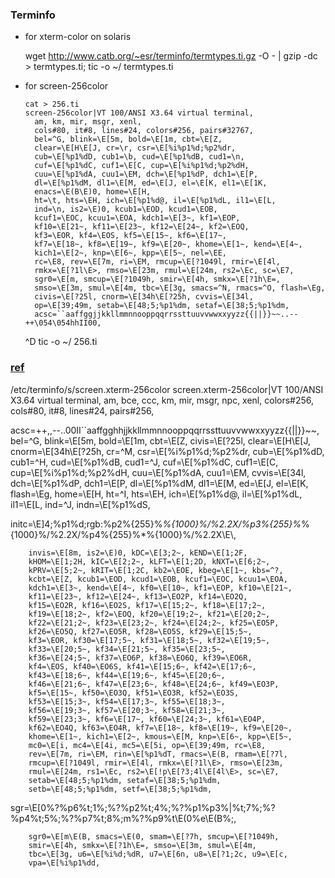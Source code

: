 ### Terminfo

- for xterm-color on solaris 

    wget http://www.catb.org/~esr/terminfo/termtypes.ti.gz -O - | gzip -dc > termtypes.ti;
    tic -o ~/ termtypes.ti

- for screen-256color

      cat > 256.ti
      screen-256color|VT 100/ANSI X3.64 virtual terminal,
        am, km, mir, msgr, xenl,
        cols#80, it#8, lines#24, colors#256, pairs#32767,
        bel=^G, blink=\E[5m, bold=\E[1m, cbt=\E[Z,
        clear=\E[H\E[J, cr=\r, csr=\E[%i%p1%d;%p2%dr,
        cub=\E[%p1%dD, cub1=\b, cud=\E[%p1%dB, cud1=\n,
        cuf=\E[%p1%dC, cuf1=\E[C, cup=\E[%i%p1%d;%p2%dH,
        cuu=\E[%p1%dA, cuu1=\EM, dch=\E[%p1%dP, dch1=\E[P,
        dl=\E[%p1%dM, dl1=\E[M, ed=\E[J, el=\E[K, el1=\E[1K,
        enacs=\E(B\E)0, home=\E[H,
        ht=\t, hts=\EH, ich=\E[%p1%d@, il=\E[%p1%dL, il1=\E[L,
        ind=\n, is2=\E)0, kcub1=\EOD, kcud1=\EOB,
        kcuf1=\EOC, kcuu1=\EOA, kdch1=\E[3~, kf1=\EOP,
        kf10=\E[21~, kf11=\E[23~, kf12=\E[24~, kf2=\EOQ,
        kf3=\EOR, kf4=\EOS, kf5=\E[15~, kf6=\E[17~,
        kf7=\E[18~, kf8=\E[19~, kf9=\E[20~, khome=\E[1~, kend=\E[4~,
        kich1=\E[2~, knp=\E[6~, kpp=\E[5~, nel=\EE,
        rc=\E8, rev=\E[7m, ri=\EM, rmcup=\E[?1049l, rmir=\E[4l,
        rmkx=\E[?1l\E>, rmso=\E[23m, rmul=\E[24m, rs2=\Ec, sc=\E7,
        sgr0=\E[m, smcup=\E[?1049h, smir=\E[4h, smkx=\E[?1h\E=,
        smso=\E[3m, smul=\E[4m, tbc=\E[3g, smacs=^N, rmacs=^O, flash=\Eg, 
        civis=\E[?25l, cnorm=\E[34h\E[?25h, cvvis=\E[34l,
        op=\E[39;49m, setab=\E[48;5;%p1%dm, setaf=\E[38;5;%p1%dm,
        acsc=``aaffggjjkkllmmnnooppqqrrssttuuvvwwxxyyzz{{||}}~~..--++\054\054hhII00,
     ^D
     tic -o ~/ 256.ti

### [ref][mail]
  
/etc/terminfo/s/screen.xterm-256color
screen.xterm-256color|VT 100/ANSI X3.64 virtual terminal, 
        am, bce, ccc, km, mir, msgr, npc, xenl, 
        colors#256, cols#80, it#8, lines#24, pairs#256, 
        
acsc=++\,\,--..00II``aaffgghhjjkkllmmnnooppqqrrssttuuvvwwxxyyzz{{||}}~~, 
        bel=^G, blink=\E[5m, bold=\E[1m, cbt=\E[Z, civis=\E[?25l, 
        clear=\E[H\E[J, cnorm=\E[34h\E[?25h, cr=^M, 
        csr=\E[%i%p1%d;%p2%dr, cub=\E[%p1%dD, cub1=^H, 
        cud=\E[%p1%dB, cud1=^J, cuf=\E[%p1%dC, cuf1=\E[C, 
        cup=\E[%i%p1%d;%p2%dH, cuu=\E[%p1%dA, cuu1=\EM, 
        cvvis=\E[34l, dch=\E[%p1%dP, dch1=\E[P, dl=\E[%p1%dM, 
        dl1=\E[M, ed=\E[J, el=\E[K, flash=\Eg, home=\E[H, ht=^I, 
        hts=\EH, ich=\E[%p1%d@, il=\E[%p1%dL, il1=\E[L, ind=^J, 
        indn=\E[%p1%dS, 
        
initc=\E]4;%p1%d;rgb\:%p2%{255}%*%{1000}%/%2.2X/%p3%{255}%*%{1000}%/%2.2X/%p4%{255}%*%{1000}%/%2.2X\E\\,
 
        invis=\E[8m, is2=\E)0, kDC=\E[3;2~, kEND=\E[1;2F, 
        kHOM=\E[1;2H, kIC=\E[2;2~, kLFT=\E[1;2D, kNXT=\E[6;2~, 
        kPRV=\E[5;2~, kRIT=\E[1;2C, kb2=\EOE, kbeg=\E[1~, kbs=^?, 
        kcbt=\E[Z, kcub1=\EOD, kcud1=\EOB, kcuf1=\EOC, kcuu1=\EOA, 
        kdch1=\E[3~, kend=\E[4~, kf0=\E[10~, kf1=\EOP, kf10=\E[21~, 
        kf11=\E[23~, kf12=\E[24~, kf13=\EO2P, kf14=\EO2Q, 
        kf15=\EO2R, kf16=\EO2S, kf17=\E[15;2~, kf18=\E[17;2~, 
        kf19=\E[18;2~, kf2=\EOQ, kf20=\E[19;2~, kf21=\E[20;2~, 
        kf22=\E[21;2~, kf23=\E[23;2~, kf24=\E[24;2~, kf25=\EO5P, 
        kf26=\EO5Q, kf27=\EO5R, kf28=\EO5S, kf29=\E[15;5~, 
        kf3=\EOR, kf30=\E[17;5~, kf31=\E[18;5~, kf32=\E[19;5~, 
        kf33=\E[20;5~, kf34=\E[21;5~, kf35=\E[23;5~, 
        kf36=\E[24;5~, kf37=\EO6P, kf38=\EO6Q, kf39=\EO6R, 
        kf4=\EOS, kf40=\EO6S, kf41=\E[15;6~, kf42=\E[17;6~, 
        kf43=\E[18;6~, kf44=\E[19;6~, kf45=\E[20;6~, 
        kf46=\E[21;6~, kf47=\E[23;6~, kf48=\E[24;6~, kf49=\EO3P, 
        kf5=\E[15~, kf50=\EO3Q, kf51=\EO3R, kf52=\EO3S, 
        kf53=\E[15;3~, kf54=\E[17;3~, kf55=\E[18;3~, 
        kf56=\E[19;3~, kf57=\E[20;3~, kf58=\E[21;3~, 
        kf59=\E[23;3~, kf6=\E[17~, kf60=\E[24;3~, kf61=\EO4P, 
        kf62=\EO4Q, kf63=\EO4R, kf7=\E[18~, kf8=\E[19~, kf9=\E[20~, 
        khome=\E[1~, kich1=\E[2~, kmous=\E[M, knp=\E[6~, kpp=\E[5~, 
        mc0=\E[i, mc4=\E[4i, mc5=\E[5i, op=\E[39;49m, rc=\E8, 
        rev=\E[7m, ri=\EM, rin=\E[%p1%dT, rmacs=\E(B, rmam=\E[?7l, 
        rmcup=\E[?1049l, rmir=\E[4l, rmkx=\E[?1l\E>, rmso=\E[23m, 
        rmul=\E[24m, rs1=\Ec, rs2=\E[!p\E[?3;4l\E[4l\E>, sc=\E7, 
        setab=\E[48;5;%p1%dm, setaf=\E[38;5;%p1%dm, 
        setb=\E[48;5;%p1%dm, setf=\E[38;5;%p1%dm, 
        
sgr=\E[0%?%p6%t;1%;%?%p2%t;4%;%?%p1%p3%|%t;7%;%?%p4%t;5%;%?%p7%t;8%;m%?%p9%t\E(0%e\E(B%;,
 
        sgr0=\E[m\E(B, smacs=\E(0, smam=\E[?7h, smcup=\E[?1049h, 
        smir=\E[4h, smkx=\E[?1h\E=, smso=\E[3m, smul=\E[4m, 
        tbc=\E[3g, u6=\E[%i%d;%dR, u7=\E[6n, u8=\E[?1;2c, u9=\E[c, 
        vpa=\E[%i%p1%dd, 

[mail]: http://lists.gnu.org/archive/html/screen-users/2006-05/msg00029.html
